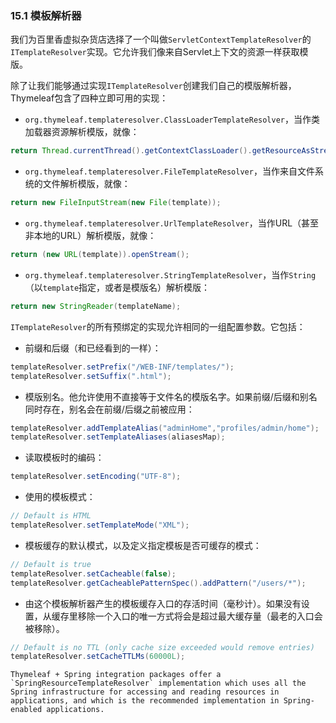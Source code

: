 ### 15.1 模板解析器

我们为百里香虚拟杂货店选择了一个叫做`ServletContextTemplateResolver`的`ITemplateResolver`实现。它允许我们像来自Servlet上下文的资源一样获取模版。

除了让我们能够通过实现`ITemplateResolver`创建我们自己的模版解析器，Thymeleaf包含了四种立即可用的实现：

- `org.thymeleaf.templateresolver.ClassLoaderTemplateResolver`，当作类加载器资源解析模版，就像：
```java
return Thread.currentThread().getContextClassLoader().getResourceAsStream(template);
```
- `org.thymeleaf.templateresolver.FileTemplateResolver`，当作来自文件系统的文件解析模版，就像：
```java
return new FileInputStream(new File(template));
```
- `org.thymeleaf.templateresolver.UrlTemplateResolver`，当作URL（甚至非本地的URL）解析模版，就像：
```java
return (new URL(template)).openStream();
```
- `org.thymeleaf.templateresolver.StringTemplateResolver`，当作`String` （以`template`指定，或者是模版名）解析模版：
```java
return new StringReader(templateName);
```
`ITemplateResolver`的所有预绑定的实现允许相同的一组配置参数。它包括：

- 前缀和后缀（和已经看到的一样）：
```java
templateResolver.setPrefix("/WEB-INF/templates/");
templateResolver.setSuffix(".html");
```
- 模版别名。他允许使用不直接等于文件名的模版名字。如果前缀/后缀和别名同时存在，别名会在前缀/后缀之前被应用：
```java
templateResolver.addTemplateAlias("adminHome","profiles/admin/home");
templateResolver.setTemplateAliases(aliasesMap);
```
- 读取模板时的编码：
```java
templateResolver.setEncoding("UTF-8");
```
- 使用的模板模式：
```java
// Default is HTML
templateResolver.setTemplateMode("XML");
```
- 模板缓存的默认模式，以及定义指定模板是否可缓存的模式：
```java
// Default is true
templateResolver.setCacheable(false);
templateResolver.getCacheablePatternSpec().addPattern("/users/*");
```
- 由这个模板解析器产生的模板缓存入口的存活时间（毫秒计）。如果没有设置，从缓存里移除一个入口的唯一方式将会是超过最大缓存量（最老的入口会被移除）。
```java
// Default is no TTL (only cache size exceeded would remove entries)
templateResolver.setCacheTTLMs(60000L);
```
```
Thymeleaf + Spring integration packages offer a `SpringResourceTemplateResolver` implementation which uses all the Spring infrastructure for accessing and reading resources in applications, and which is the recommended implementation in Spring-enabled applications.
```
